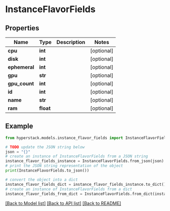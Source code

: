 # InstanceFlavorFields


## Properties

Name | Type | Description | Notes
------------ | ------------- | ------------- | -------------
**cpu** | **int** |  | [optional] 
**disk** | **int** |  | [optional] 
**ephemeral** | **int** |  | [optional] 
**gpu** | **str** |  | [optional] 
**gpu_count** | **int** |  | [optional] 
**id** | **int** |  | [optional] 
**name** | **str** |  | [optional] 
**ram** | **float** |  | [optional] 

## Example

```python
from hyperstack.models.instance_flavor_fields import InstanceFlavorFields

# TODO update the JSON string below
json = "{}"
# create an instance of InstanceFlavorFields from a JSON string
instance_flavor_fields_instance = InstanceFlavorFields.from_json(json)
# print the JSON string representation of the object
print(InstanceFlavorFields.to_json())

# convert the object into a dict
instance_flavor_fields_dict = instance_flavor_fields_instance.to_dict()
# create an instance of InstanceFlavorFields from a dict
instance_flavor_fields_from_dict = InstanceFlavorFields.from_dict(instance_flavor_fields_dict)
```
[[Back to Model list]](../README.md#documentation-for-models) [[Back to API list]](../README.md#documentation-for-api-endpoints) [[Back to README]](../README.md)


